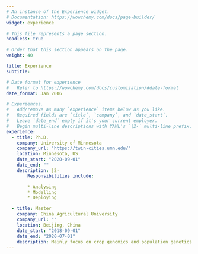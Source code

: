 ```yaml
---
# An instance of the Experience widget.
# Documentation: https://wowchemy.com/docs/page-builder/
widget: experience

# This file represents a page section.
headless: true

# Order that this section appears on the page.
weight: 40

title: Experience
subtitle:

# Date format for experience
#   Refer to https://wowchemy.com/docs/customization/#date-format
date_format: Jan 2006

# Experiences.
#   Add/remove as many `experience` items below as you like.
#   Required fields are `title`, `company`, and `date_start`.
#   Leave `date_end` empty if it's your current employer.
#   Begin multi-line descriptions with YAML's `|2-` multi-line prefix.
experience:
  - title: Ph.D.
    company: University of Minnesota
    company_url: "https://twin-cities.umn.edu/"
    location: Minnesota, US
    date_start: "2020-09-01"
    date_end: ""
    description: |2-
        Responsibilities include:

        * Analysing
        * Modelling
        * Deploying

  - title: Master
    company: China Agricultural University
    company_url: ""
    location: Beijing, China
    date_start: "2018-09-01"
    date_end: "2020-07-01"
    description: Mainly focus on crop genomics and population genetics.
---
```


